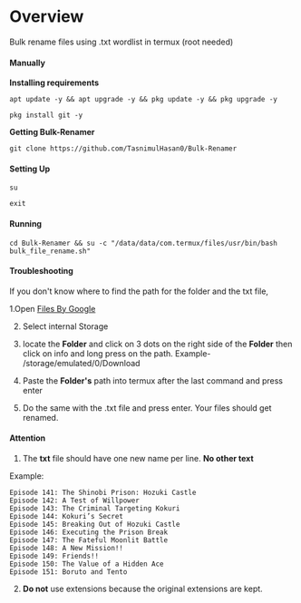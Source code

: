 # Overview
Bulk rename files using .txt wordlist in termux (root needed)

#### Manually
**Installing requirements**
 ```
apt update -y && apt upgrade -y && pkg update -y && pkg upgrade -y
 ```
 ```
pkg install git -y
 ```


**Getting Bulk-Renamer**
 ```
git clone https://github.com/TasnimulHasan0/Bulk-Renamer
 ```

#### Setting Up
 ```
su
 ```
 ```
exit
 ```

#### Running

 ```
cd Bulk-Renamer && su -c "/data/data/com.termux/files/usr/bin/bash bulk_file_rename.sh"
 ```


#### Troubleshooting

If you don't know where to find the path for the folder and the txt file,

1.Open [Files By Google ](https://www.google.com/url?sa=t&source=web&rct=j&opi=89978449&url=https://play.google.com/store/apps/details%3Fid%3Dcom.google.android.apps.nbu.files%26hl%3Den%26referrer%3Dutm_source%253Dgoogle%2526utm_medium%253Dorganic%2526utm_term%253Dfiles%2Bby%2Bgoogle%26pcampaignid%3DAPPU_1_ph5oZ9GjI5-gnesPyJOhUQ&ved=2ahUKEwjRjsXtx7uKAxUfUGcHHchJKAoQ5YQBegQIDBAC&sqi=2&usg=AOvVaw11VSFEPGRSHr78vM-FgVyx) 

2. Select internal Storage

3. locate the **Folder** and click on 3 dots on the right side of the **Folder** then click on info and long press on the path. Example- /storage/emulated/0/Download

4. Paste the **Folder's** path into termux after the last command and press enter 

5. Do the same with the .txt file and press enter. Your files should get renamed.

#### Attention

1. The **txt** file should have one new name per line. **No other text**

Example:
 ```
Episode 141: The Shinobi Prison: Hozuki Castle
Episode 142: A Test of Willpower
Episode 143: The Criminal Targeting Kokuri
Episode 144: Kokuri’s Secret
Episode 145: Breaking Out of Hozuki Castle
Episode 146: Executing the Prison Break
Episode 147: The Fateful Moonlit Battle
Episode 148: A New Mission!!
Episode 149: Friends!!
Episode 150: The Value of a Hidden Ace
Episode 151: Boruto and Tento
 ```
2. **Do not** use extensions because the original extensions are kept.

